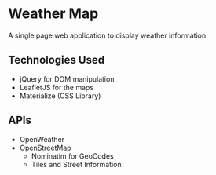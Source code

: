 # Weather Map
A single page web application to display weather information.
## Technologies Used
- jQuery for DOM manipulation
- LeafletJS for the maps
- Materialize (CSS Library)
## APIs
- OpenWeather
- OpenStreetMap
    - Nominatim for GeoCodes
    - Tiles and Street Information